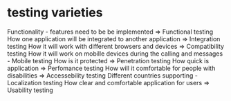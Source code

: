 # testing varieties
Functionality - features need to be be implemented => Functional testing
How one application will be integrated to another application => Integration testing
How it will work with different browsers and devices => Compatibility testing
How it will work on mobille devices during the calling and messages - Mobile testing
How is it protected => Penetration testing
How quick is application => Perfomance testing
How will it comfortable for people with disabilities => Accessebility testing
Different countries supporting - Localization testing
How clear and comfortable application for users => Usability testing
